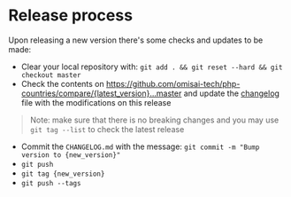 # Release process

Upon releasing a new version there's some checks and updates to be made:

- Clear your local repository with: `git add . && git reset --hard && git checkout master`
- Check the contents on https://github.com/omisai-tech/php-countries/compare/{latest_version}...master and update the [changelog](CHANGELOG.md) file with the modifications on this release
> Note: make sure that there is no breaking changes and you may use `git tag --list` to check the latest release
- Commit the `CHANGELOG.md` with the message: `git commit -m "Bump version to {new_version}"`
- `git push`
- `git tag {new_version}`
- `git push --tags`